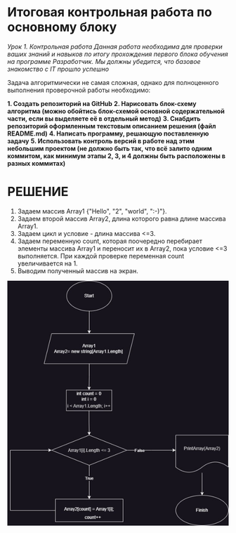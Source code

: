 # Итоговая контрольная работа по основному блоку

*Урок 1. Контрольная работа*
*Данная работа необходима для проверки ваших знаний и навыков по итогу прохождения первого блока обучения на программе Разработчик. Мы должны убедится, что базовое знакомство с IT прошло успешно*

Задача алгоритмически не самая сложная, однако для полноценного выполнения проверочной работы необходимо:

**1. Создать репозиторий на GitHub**
**2. Нарисовать блок-схему алгоритма (можно обойтись блок-схемой основной содержательной части, если вы выделяете её в отдельный метод)**
**3. Снабдить репозиторий оформленным текстовым описанием решения (файл README.md)**
**4. Написать программу, решающую поставленную задачу**
**5. Использовать контроль версий в работе над этим небольшим проектом (не должно быть так, что всё залито одним коммитом, как минимум этапы 2, 3, и 4 должны быть расположены в разных коммитах)**

# РЕШЕНИЕ 
1. Задаем массив Array1 {"Hello", "2", "world", ":-)"}.
2. Задаем второй массив Array2, длина которого равна длине массива Array1.
3. Задаем цикл и условие - длина массива <=3. 
4. Задаем переменную count, которая поочередно перебирает элементы массива Array1 и переносит их в Array2, пока условие <=3 выполняется. При каждой проверке переменная count увеличивается на 1.
5. Выводим полученный массив на экран.

![БЛОК-СХЕМА](FinalTask.jpg)

